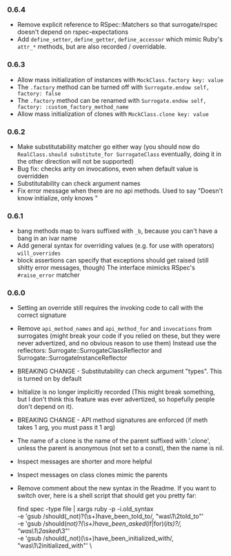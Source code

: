### 0.6.4

* Remove explicit reference to RSpec::Matchers so that surrogate/rspec doesn't depend on rspec-expectations
* Add `define_setter`, `define_getter`, `define_accessor` which mimic Ruby's `attr_*` methods, but are also recorded / overridable.

### 0.6.3

* Allow mass initialization of instances with `MockClass.factory key: value`
* The `.factory` method can be turned off with `Surrogate.endow self, factory: false`
* The `.factory` method can be renamed with `Surrogate.endow self, factory: :custom_factory_method_name`
* Allow mass initialization of clones with `MockClass.clone key: value`

### 0.6.2

* Make substitutability matcher go either way (you should now do `RealClass.should substitute_for SurrogateClass` eventually, doing it in the other direction will not be supported)
* Bug fix: checks arity on invocations, even when default value is overridden
* Substitutability can check argument names
* Fix error message when there are no api methods. Used to say "Doesn't know initialize, only knows "

### 0.6.1

* bang methods map to ivars suffixed with `_b`, because you can't have a bang in an ivar name
* Add general syntax for overriding values (e.g. for use with operators) `will_overrides`
* block assertions can specify that exceptions should get raised (still shitty error messages, though) The interface mimicks RSpec's `#raise_error` matcher

### 0.6.0

* Setting an override still requires the invoking code to call with the correct signature
* Remove `api_method_names` and `api_method_for` and `invocations` from surrogates
  (might break your code if you relied on these, but they were never advertized, and no obvious reason to use them)
  Instead use the reflectors: Surrogate::SurrogateClassReflector and Surrogate::SurrogateInstanceReflector
* BREAKING CHANGE - Substitutability can check argument "types". This is turned on by default
* Initialize is no longer implicitly recorded (This might break something, but I don't think this feature was ever advertized, so hopefully people don't depend on it).
* BREAKING CHANGE - API method signatures are enforced (if meth takes 1 arg, you must pass it 1 arg)
* The name of a clone is the name of the parent suffixed with '.clone', unless the parent is anonymous (not set to a const), then the name is nil.
* Inspect messages are shorter and more helpful
* Inspect messages on class clones mimic the parents
* Remove comment about the new syntax in the Readme.  If you want to switch over, here is a shell script that should get you pretty far:

    find spec -type file |
      xargs ruby -p -i.old_syntax \
      -e 'gsub /should(_not)?(\s+)have_been_told_to/,               "was\\1\\2told_to"' \
      -e 'gsub /should(_not)?(\s+)have_been_asked_(if|for)(_its)?/, "was\\1\\2asked_\\3"' \
      -e 'gsub /should(_not)(\s+)have_been_initialized_with/,       "was\\1\\2initialized_with"' \



